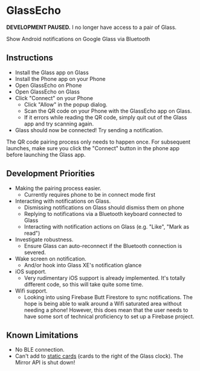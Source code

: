 
# GlassEcho  
**DEVELOPMENT PAUSED.** I no longer have access to a pair of Glass.  

Show Android notifications on Google Glass via Bluetooth  
  
## Instructions  
- Install the Glass app on Glass  
- Install the Phone app on your Phone  
- Open GlassEcho on Phone
- Open GlassEcho on Glass
- Click "Connect" on your Phone
	- Click "Allow" in the popup dialog.
	- Scan the QR code on your Phone with the GlassEcho app on Glass.
	- If it errors while reading the QR code, simply quit out of the Glass app and try scanning again.
- Glass should now be connected! Try sending a notification.

The QR code pairing process only needs to happen once. For subsequent launches, make sure you click the "Connect" button in the phone app before launching the Glass app.

## Development Priorities
- Making the pairing process easier.
	- Currently requires phone to be in connect mode first
- Interacting with notifications on Glass.
	- Dismissing notifications on Glass should dismiss them on phone
	- Replying to notifications via a Bluetooth keyboard connected to Glass
	- Interacting with notification actions on Glass (e.g. "Like", "Mark as read")
- Investigate robustness.
	- Ensure Glass can auto-reconnect if the Bluetooth connection is severed. 
- Wake screen on notification.
    - And/or hook into Glass XE's notification glance
- iOS support.
	- Very rudimentary iOS support is already implemented. It's totally different code, so this will take quite some time.
- Wifi support.
	- Looking into using Firebase Butt Firestore to sync notifications. The hope is being able to walk around a Wifi saturated area without needing a phone! However, this does mean that the user needs to have some sort of technical proficiency to set up a Firebase project.

## Known Limitations
- No BLE connection. 
- Can't add to [static cards](https://developers.google.com/glass/develop/mirror/static-cards) (cards to the right of the Glass clock). The Mirror API is shut down!
